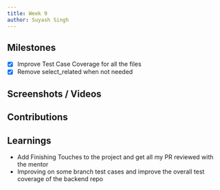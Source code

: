 ```yaml
---
title: Week 9
author: Suyash Singh
---
```


## Milestones
- [x] Improve Test Case Coverage for all the files
- [x] Remove select_related when not needed

## Screenshots / Videos 

## Contributions

## Learnings

- Add Finishing Touches to the project and get all my PR  reviewed with the mentor
- Improving on some branch test cases and improve the overall test coverage of the backend repo